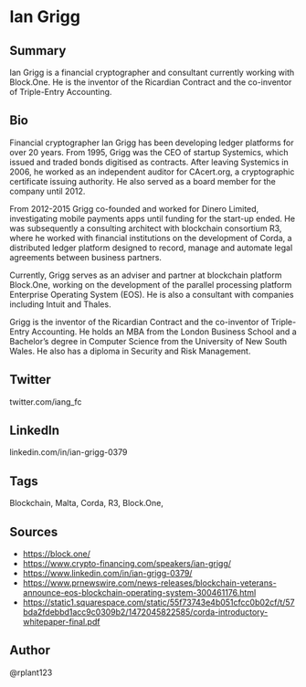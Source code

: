 # Ian Grigg

## Summary
Ian Grigg is a  financial cryptographer and consultant currently working with Block.One. He is the inventor of the Ricardian Contract and the co-inventor of Triple-Entry Accounting.

## Bio
Financial cryptographer Ian Grigg has been developing ledger platforms for over 20 years. From 1995, Grigg was the CEO of startup Systemics, which issued and traded bonds digitised as contracts. After leaving Systemics in 2006, he worked as an independent auditor for CAcert.org, a cryptographic certificate issuing authority. He also served as a board member for the company until 2012.

From 2012-2015 Grigg co-founded and worked for Dinero Limited, investigating mobile payments apps until funding for the start-up ended. He was subsequently a consulting architect with blockchain consortium R3, where he worked with financial institutions on the development of Corda, a distributed ledger platform designed to record, manage and automate legal agreements between business partners. 

Currently, Grigg serves as an adviser and partner at blockchain platform Block.One, working on the development of the parallel processing platform Enterprise Operating System (EOS). He is also a consultant with companies including Intuit and Thales.

Grigg is the inventor of the Ricardian Contract and the co-inventor of Triple-Entry Accounting. He holds an MBA from the London Business School and a Bachelor’s degree in Computer Science from the University of New South Wales. He also has a diploma in Security and Risk Management.

## Twitter
twitter.com/iang_fc

## LinkedIn
linkedin.com/in/ian-grigg-0379

## Tags
Blockchain, Malta, Corda, R3, Block.One, 

## Sources
- https://block.one/
- https://www.crypto-financing.com/speakers/ian-grigg/
- https://www.linkedin.com/in/ian-grigg-0379/
- https://www.prnewswire.com/news-releases/blockchain-veterans-announce-eos-blockchain-operating-system-300461176.html
- https://static1.squarespace.com/static/55f73743e4b051cfcc0b02cf/t/57bda2fdebbd1acc9c0309b2/1472045822585/corda-introductory-whitepaper-final.pdf

## Author
@rplant123
